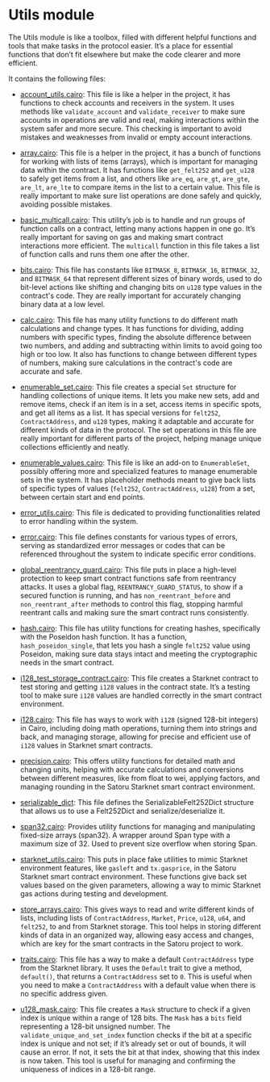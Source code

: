 # Utils module

The Utils module is like a toolbox, filled with different helpful functions and tools that make tasks in the protocol easier. It’s a place for essential functions that don’t fit elsewhere but make the code clearer and more efficient.

It contains the following files:

- [account_utils.cairo](https://github.com/keep-starknet-strange/satoru/blob/main/src/utils/account_utils.cairo): This file is like a helper in the project, it has functions to check accounts and receivers in the system. It uses methods like `validate_account` and `validate_receiver` to make sure accounts in operations are valid and real, making interactions within the system safer and more secure. This checking is important to avoid mistakes and weaknesses from invalid or empty account interactions.

- [array.cairo](https://github.com/keep-starknet-strange/satoru/blob/main/src/utils/array.cairo): This file is a helper in the project, it has a bunch of functions for working with lists of items (arrays), which is important for managing data within the contract. It has functions like `get_felt252` and `get_u128` to safely get items from a list, and others like `are_eq`, `are_gt`, `are_gte`, `are_lt`, `are_lte` to compare items in the list to a certain value. This file is really important to make sure list operations are done safely and quickly, avoiding possible mistakes.

- [basic_multicall.cairo](https://github.com/keep-starknet-strange/satoru/blob/main/src/utils/basic_multicall.cairo): This utility’s job is to handle and run groups of function calls on a contract, letting many actions happen in one go. It’s really important for saving on gas and making smart contract interactions more efficient. The `multicall` function in this file takes a list of function calls and runs them one after the other.

- [bits.cairo](https://github.com/keep-starknet-strange/satoru/blob/main/src/utils/bits.cairo): This file has constants like `BITMASK_8`, `BITMASK_16`, `BITMASK_32`, and `BITMASK_64` that represent different sizes of binary words, used to do bit-level actions like shifting and changing bits on `u128` type values in the contract's code. They are really important for accurately changing binary data at a low level.

- [calc.cairo](https://github.com/keep-starknet-strange/satoru/blob/main/src/utils/calc.cairo): This file has many utility functions to do different math calculations and change types. It has functions for dividing, adding numbers with specific types, finding the absolute difference between two numbers, and adding and subtracting within limits to avoid going too high or too low. It also has functions to change between different types of numbers, making sure calculations in the contract's code are accurate and safe.

- [enumerable_set.cairo](https://github.com/keep-starknet-strange/satoru/blob/main/src/utils/enumerable_set.cairo): This file creates a special `Set` structure for handling collections of unique items. It lets you make new sets, add and remove items, check if an item is in a set, access items in specific spots, and get all items as a list. It has special versions for `felt252`, `ContractAddress`, and `u128` types, making it adaptable and accurate for different kinds of data in the protocol. The set operations in this file are really important for different parts of the project, helping manage unique collections efficiently and neatly.

- [enumerable_values.cairo](https://github.com/keep-starknet-strange/satoru/blob/main/src/utils/enumerable_values.cairo): This file is like an add-on to `EnumerableSet`, possibly offering more and specialized features to manage enumerable sets in the system. It has placeholder methods meant to give back lists of specific types of values (`felt252`, `ContractAddress`, `u128`) from a set, between certain start and end points.

- [error_utils.cairo](https://github.com/keep-starknet-strange/satoru/blob/main/src/utils/error_utils.cairo): This file is dedicated to providing functionalities related to error handling within the system.

- [error.cairo](https://github.com/keep-starknet-strange/satoru/blob/main/src/utils/error.cairo): This file defines constants for various types of errors, serving as standardized error messages or codes that can be referenced throughout the system to indicate specific error conditions.

- [global_reentrancy_guard.cairo](https://github.com/keep-starknet-strange/satoru/blob/main/src/utils/global_reentrancy_guard.cairo): This file puts in place a high-level protection to keep smart contract functions safe from reentrancy attacks. It uses a global flag, `REENTRANCY_GUARD_STATUS`, to show if a secured function is running, and has `non_reentrant_before` and `non_reentrant_after` methods to control this flag, stopping harmful reentrant calls and making sure the smart contract runs consistently.

- [hash.cairo](https://github.com/keep-starknet-strange/satoru/blob/main/src/utils/hash.cairo): This file has utility functions for creating hashes, specifically with the Poseidon hash function. It has a function, `hash_poseidon_single`, that lets you hash a single `felt252` value using Poseidon, making sure data stays intact and meeting the cryptographic needs in the smart contract.

- [i128_test_storage_contract.cairo](https://github.com/keep-starknet-strange/satoru/blob/main/src/utils/i128_test_storage_contract.cairo): This file creates a Starknet contract to test storing and getting `i128` values in the contract state. It’s a testing tool to make sure `i128` values are handled correctly in the smart contract environment.

- [i128.cairo](https://github.com/keep-starknet-strange/satoru/blob/main/src/utils/i128.cairo): This file has ways to work with `i128` (signed 128-bit integers) in Cairo, including doing math operations, turning them into strings and back, and managing storage, allowing for precise and efficient use of `i128` values in Starknet smart contracts.

- [precision.cairo](https://github.com/keep-starknet-strange/satoru/blob/main/src/utils/precision.cairo): This offers utility functions for detailed math and changing units, helping with accurate calculations and conversions between different measures, like from float to wei, applying factors, and managing rounding in the Satoru Starknet smart contract environment.

- [serializable_dict](https://github.com/keep-starknet-strange/satoru/blob/main/src/utils/serializable_dict.cairo): This file defines the SerializableFelt252Dict structure that allows us to use a Felt252Dict and serialize/deserialize it. 

- [span32.cairo](https://github.com/keep-starknet-strange/satoru/blob/main/src/utils/span32.cairo): Provides utility functions for managing and manipulating fixed-size arrays (span32). A wrapper around Span type with a maximum size of 32. Used to prevent size overflow when storing Span.

- [starknet_utils.cairo](https://github.com/keep-starknet-strange/satoru/blob/main/src/utils/starknet_utils.cairo): This puts in place fake utilities to mimic Starknet environment features, like `gasleft` and `tx.gasprice`, in the Satoru Starknet smart contract environment. These functions give back set values based on the given parameters, allowing a way to mimic Starknet gas actions during testing and development.

- [store_arrays.cairo](https://github.com/keep-starknet-strange/satoru/blob/main/src/utils/store_arrays.cairo): This gives ways to read and write different kinds of lists, including lists of `ContractAddress`, `Market`, `Price`, `u128`, `u64`, and `felt252`, to and from Starknet storage. This tool helps in storing different kinds of data in an organized way, allowing easy access and changes, which are key for the smart contracts in the Satoru project to work.

- [traits.cairo](https://github.com/keep-starknet-strange/satoru/blob/main/src/utils/traits.cairo): This file has a way to make a default `ContractAddress` type from the Starknet library. It uses the `Default` trait to give a method, `default()`, that returns a `ContractAddress` set to `0`. This is useful when you need to make a `ContractAddress` with a default value when there is no specific address given.

- [u128_mask.cairo](https://github.com/keep-starknet-strange/satoru/blob/main/src/utils/u128_mask.cairo): This file creates a `Mask` structure to check if a given index is unique within a range of 128 bits. The `Mask` has a `bits` field representing a 128-bit unsigned number. The `validate_unique_and_set_index` function checks if the bit at a specific index is unique and not set; if it’s already set or out of bounds, it will cause an error. If not, it sets the bit at that index, showing that this index is now taken. This tool is useful for managing and confirming the uniqueness of indices in a 128-bit range.